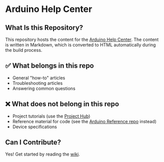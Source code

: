 Arduino Help Center
===================

## What Is this Repository?

This repository hosts the content for the [Arduino Help Center](https://support.arduino.cc/). The content is written in Markdown, which is converted to HTML automatically during the build process.

## ✅ What belongs in this repo

- General "how-to" articles
- Troubleshooting articles
- Answering common questions

## ❌ What does not belong in this repo

- Project tutorials (use the [Project Hub](https://create.arduino.cc/projecthub))
- Reference material for code (see the [Arduino Reference repo](https://github.com/arduino/reference-en) instead)
- Device specifications

## Can I Contribute?

Yes! Get started by reading the [wiki](https://github.com/arduino/help-center-content/wiki).

